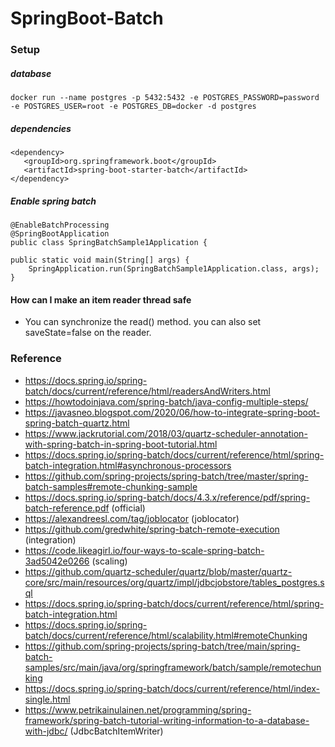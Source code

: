 # SpringBoot-Batch

### Setup

##### database

	docker run --name postgres -p 5432:5432 -e POSTGRES_PASSWORD=password -e POSTGRES_USER=root -e POSTGRES_DB=docker -d postgres

##### dependencies

    <dependency>
	   <groupId>org.springframework.boot</groupId>
	   <artifactId>spring-boot-starter-batch</artifactId>
    </dependency>

##### Enable spring batch

	@EnableBatchProcessing
	@SpringBootApplication
	public class SpringBatchSample1Application {

	public static void main(String[] args) {
		SpringApplication.run(SpringBatchSample1Application.class, args);
	}



#### How can I make an item reader thread safe

- You can synchronize the read() method. you can also set saveState=false on the reader.

### Reference

- https://docs.spring.io/spring-batch/docs/current/reference/html/readersAndWriters.html
- https://howtodoinjava.com/spring-batch/java-config-multiple-steps/
- https://javasneo.blogspot.com/2020/06/how-to-integrate-spring-boot-spring-batch-quartz.html
- https://www.jackrutorial.com/2018/03/quartz-scheduler-annotation-with-spring-batch-in-spring-boot-tutorial.html
- https://docs.spring.io/spring-batch/docs/current/reference/html/spring-batch-integration.html#asynchronous-processors
- https://github.com/spring-projects/spring-batch/tree/master/spring-batch-samples#remote-chunking-sample
- https://docs.spring.io/spring-batch/docs/4.3.x/reference/pdf/spring-batch-reference.pdf (official)
- https://alexandreesl.com/tag/joblocator (joblocator)
- https://github.com/gredwhite/spring-batch-remote-execution (integration)
- https://code.likeagirl.io/four-ways-to-scale-spring-batch-3ad5042e0266 (scaling)
- https://github.com/quartz-scheduler/quartz/blob/master/quartz-core/src/main/resources/org/quartz/impl/jdbcjobstore/tables_postgres.sql
- https://docs.spring.io/spring-batch/docs/current/reference/html/spring-batch-integration.html
- https://docs.spring.io/spring-batch/docs/current/reference/html/scalability.html#remoteChunking
- https://github.com/spring-projects/spring-batch/tree/main/spring-batch-samples/src/main/java/org/springframework/batch/sample/remotechunking
- https://docs.spring.io/spring-batch/docs/current/reference/html/index-single.html
- https://www.petrikainulainen.net/programming/spring-framework/spring-batch-tutorial-writing-information-to-a-database-with-jdbc/ (JdbcBatchItemWriter)
